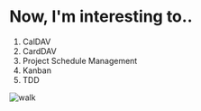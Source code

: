 # Now, I'm interesting to..
  1. CalDAV
  2. CardDAV
  3. Project Schedule Management
  4. Kanban
  5. TDD


![walk](https://raw.githubusercontent.com/taegyunko/public/main/walk.gif)
